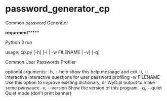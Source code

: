 # password_generator_cp
Common password Generator 






**************************************************************************requrment*******************************************************************************


Python 3 run












usage: cp.py [-h] [-i | -w FILENAME | -v] [-q]

Common User Passwords Profiler

optional arguments:
  -h, --help         show this help message and exit
  -i, --interactive  Interactive questions for user password profiling
  -w FILENAME        Use this option to improve existing dictionary, or WyD.pl
                     output to make some pwnsauce
  -v, --version      Show the version of this program.
  -q, --quiet        Quiet mode (don't print banner)





